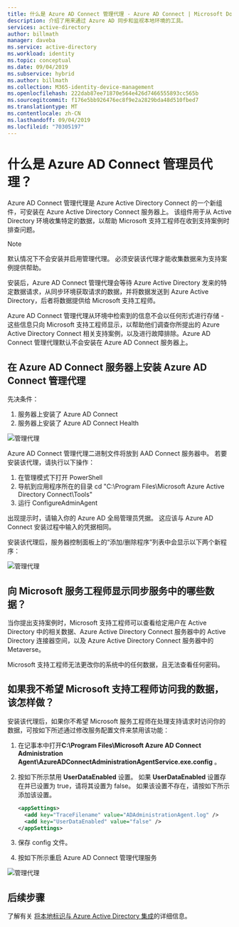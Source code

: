 ```yaml
---
title: 什么是 Azure AD Connect 管理代理 - Azure AD Connect | Microsoft Docs
description: 介绍了用来通过 Azure AD 同步和监视本地环境的工具。
services: active-directory
author: billmath
manager: daveba
ms.service: active-directory
ms.workload: identity
ms.topic: conceptual
ms.date: 09/04/2019
ms.subservice: hybrid
ms.author: billmath
ms.collection: M365-identity-device-management
ms.openlocfilehash: 222dab87ee71870e564e426d7466555893cc565b
ms.sourcegitcommit: f176e5bb926476ec8f9e2a2829bda48d510fbed7
ms.translationtype: MT
ms.contentlocale: zh-CN
ms.lasthandoff: 09/04/2019
ms.locfileid: "70305197"
---
```

# <a name="what-is-the-azure-ad-connect-admin-agent"></a>什么是 Azure AD Connect 管理员代理？ 
Azure AD Connect 管理代理是 Azure Active Directory Connect 的一个新组件，可安装在 Azure Active Directory Connect 服务器上。 该组件用于从 Active Directory 环境收集特定的数据，以帮助 Microsoft 支持工程师在收到支持案例时排查问题。 

>[!NOTE]
>默认情况下不会安装并启用管理代理。  必须安装该代理才能收集数据来为支持案例提供帮助。

安装后，Azure AD Connect 管理代理会等待 Azure Active Directory 发来的特定数据请求，从同步环境获取请求的数据，并将数据发送到 Azure Active Directory，后者将数据提供给 Microsoft 支持工程师。 

Azure AD Connect 管理代理从环境中检索到的信息不会以任何形式进行存储 - 这些信息只向 Microsoft 支持工程师显示，以帮助他们调查你所提出的 Azure Active Directory Connect 相关支持案例，以及进行故障排除。Azure AD Connect 管理代理默认不会安装在 Azure AD Connect 服务器上。 

## <a name="install-the-azure-ad-connect-administration-agent-on-the-azure-ad-connect-server"></a>在 Azure AD Connect 服务器上安装 Azure AD Connect 管理代理 

先决条件：
1.  服务器上安装了 Azure AD Connect
2.  服务器上安装了 Azure AD Connect Health

![管理代理](media/whatis-aadc-admin-agent/adminagent0.png)

Azure AD Connect 管理代理二进制文件将放到 AAD Connect 服务器中。 若要安装该代理，请执行以下操作：

1.  在管理模式下打开 PowerShell
2.  导航到应用程序所在的目录 cd "C:\Program Files\Microsoft Azure Active Directory Connect\Tools"
3.  运行 ConfigureAdminAgent

出现提示时，请输入你的 Azure AD 全局管理员凭据。 这应该与 Azure AD Connect 安装过程中输入的凭据相同。

安装该代理后，服务器控制面板上的“添加/删除程序”列表中会显示以下两个新程序： 

![管理代理](media/whatis-aadc-admin-agent/adminagent1.png)

## <a name="what-data-in-my-sync-service-is-shown-to-the-microsoft-service-engineer"></a>向 Microsoft 服务工程师显示同步服务中的哪些数据？ 
当你提出支持案例时，Microsoft 支持工程师可以查看给定用户在 Active Directory 中的相关数据、Azure Active Directory Connect 服务器中的 Active Directory 连接器空间，以及 Azure Active Directory Connect 服务器中的 Metaverse。 

Microsoft 支持工程师无法更改你的系统中的任何数据，且无法查看任何密码。 

## <a name="what-if-i-dont-want-the-microsoft-support-engineer-to-access-my-data"></a>如果我不希望 Microsoft 支持工程师访问我的数据，该怎样做？ 
安装该代理后，如果你不希望 Microsoft 服务工程师在处理支持请求时访问你的数据，可按如下所述通过修改服务配置文件来禁用该功能： 

1.  在记事本中打开**C:\Program Files\Microsoft Azure AD Connect Administration Agent\AzureADConnectAdministrationAgentService.exe.config** 。
2.  按如下所示禁用 **UserDataEnabled** 设置。 如果 **UserDataEnabled** 设置存在并已设置为 true，请将其设置为 false。 如果该设置不存在，请按如下所示添加该设置。    

    ```xml
    <appSettings>
      <add key="TraceFilename" value="ADAdministrationAgent.log" />
      <add key="UserDataEnabled" value="false" />
    </appSettings>
    ```

3.  保存 config 文件。
4.  按如下所示重启 Azure AD Connect 管理代理服务

![管理代理](media/whatis-aadc-admin-agent/adminagent2.png)

## <a name="next-steps"></a>后续步骤
了解有关 [将本地标识与 Azure Active Directory 集成](whatis-hybrid-identity.md)的详细信息。
